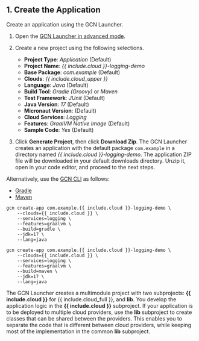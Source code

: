## 1. Create the Application

Create an application using the GCN Launcher.

1. Open the [GCN Launcher in advanced mode](/gcn/launcher/?advanced=true).

2. Create a new project using the following selections.
    * **Project Type**: _Application_ (Default)
    * **Project Name**: _{{ include.cloud }}-logging-demo_
    * **Base Package**: _com.example_ (Default)
    * **Clouds**: _{{ include.cloud_upper }}_
    * **Language**: _Java_ (Default)
    * **Build Tool**: _Gradle (Groovy)_ or _Maven_
    * **Test Framework**: _JUnit_ (Default)
    * **Java Version**: _17_ (Default)
    * **Micronaut Version**: (Default)
    * **Cloud Services**: _Logging_
    * **Features**: _GraalVM Native Image_ (Default)
    * **Sample Code**: _Yes_ (Default)

3. Click **Generate Project**, then click **Download Zip**. The GCN Launcher creates an application with the default package `com.example` in a directory named _{{ include.cloud }}-logging-demo_. The application ZIP file will be downloaded in your default downloads directory. Unzip it, open in your code editor, and proceed to the next steps.

Alternatively, use the [GCN CLI](/gcn/get-started/using-gcn-cli/) as follows:

<div id="tabs-doc2">
  <ul>
    <li class="tabs-gradle"><a href="#gradle">Gradle</a></li>
    <li class="tabs-maven"><a href="#maven">Maven</a></li>
  </ul>
  <div id="gradle">
    <pre><code class="language-bash">gcn create-app com.example.{{ include.cloud }}-logging-demo \
    --clouds={{ include.cloud }} \
    --services=logging \
    --features=graalvm \
    --build=gradle \
    --jdk=17 \
    --lang=java</code></pre>
  </div>
  <div id="maven">
    <pre><code class="language-bash">gcn create-app com.example.{{ include.cloud }}-logging-demo \
    --clouds={{ include.cloud }} \
    --services=logging \
    --features=graalvm \
    --build=maven \
    --jdk=17 \
    --lang=java</code></pre>
  </div>
</div>

The GCN Launcher creates a multimodule project with two subprojects: **{{ include.cloud }}** for {{ include.cloud_full }}, and **lib**.
You develop the application logic in the **{{ include.cloud }}** subproject. If your application is to be deployed to multiple cloud providers, use the **lib** subproject to create classes that can be shared between the providers. This enables you to separate the code that is different between cloud providers, while keeping most of the implementation in the common **lib** subproject.
